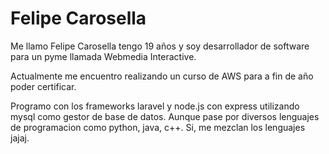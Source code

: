 # Felipe Carosella
Me llamo Felipe Carosella tengo 19 años y soy desarrollador de software para un pyme llamada Webmedia Interactive. 

Actualmente me encuentro realizando un curso de AWS para a fin de año poder certificar.

Programo con los frameworks laravel y node.js con express utilizando mysql como gestor de base de datos. Aunque pase por diversos lenguajes de programacion como python, java, c++. Si, me mezclan los lenguajes jajaj.
